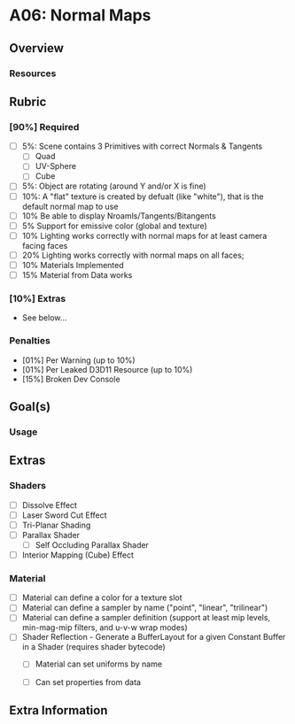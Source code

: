 A06: Normal Maps
======

## Overview


### Resources

## Rubric

### [90%] Required
- [ ] 5%: Scene contains 3 Primitives with correct Normals & Tangents
    - [ ] Quad
    - [ ] UV-Sphere
    - [ ] Cube
- [ ] 5%: Object are rotating (around Y and/or X is fine)
- [ ] 10%: A "flat" texture is created by defualt (like "white"), that is the default normal map to use
- [ ] 10% Be able to display Nroamls/Tangents/Bitangents
- [ ] 5% Support for emissive color (global and texture)
- [ ] 10% Lighting works correctly with normal maps for at least camera facing faces
- [ ] 20% Lighting works correctly with normal maps on all faces;
- [ ] 10% Materials Implemented
- [ ] 15% Material from Data works

### [10%] Extras 
- See below...

### Penalties
- [01%] Per Warning (up to 10%)
- [01%] Per Leaked D3D11 Resource (up to 10%)
- [15%] Broken Dev Console


## Goal(s)

### Usage

## Extras

### Shaders
- [ ] Dissolve Effect
- [ ] Laser Sword Cut Effect
- [ ] Tri-Planar Shading 
- [ ] Parallax Shader
    - [ ] Self Occluding Parallax Shader
- [ ] Interior Mapping (Cube) Effect

### Material 
- [ ] Material can define a color for a texture slot 
- [ ] Material can define a sampler by name ("point", "linear", "trilinear")
- [ ] Material can define a sampler definition (support at least mip levels, min-mag-mip filters, and u-v-w wrap modes)
- [ ] Shader Reflection - Generate a  BufferLayout for a given Constant Buffer in a Shader (requires shader bytecode)
    - [ ] Material can set uniforms by name
    - [ ] Can set properties from data




## Extra Information
